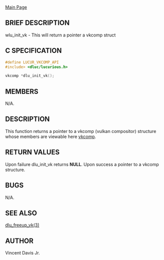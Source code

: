 
<a href="https://easyip2023.github.io/lucurious-docs/" class="button">Main Page</a>

## BRIEF DESCRIPTION

wlu_init_vk - This will return a pointer a vkcomp struct

## C SPECIFICATION

```c
#define LUCUR_VKCOMP_API
#include> <dluc/lucurious.h>

vkcomp *dlu_init_vk();
```

## MEMBERS

N/A.

## DESCRIPTION

This function returns a pointer to a vkcomp (vulkan compositor) structure whose members are
viewable here [vkcomp](https://easyip2023.github.io/lucurious-docs/structs/vkcomp/vkcomp).

## RETURN VALUES

Upon failure dlu_init_vk returns **NULL**. Upon success a pointer to a vkcomp structure.

## BUGS

N/A.

## SEE ALSO

[dlu_freeup_vk(3)](https://easyip2023.github.io/lucurious-docs/api/vkcomp/dlu_freeup_vk)

## AUTHOR

Vincent Davis Jr.